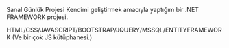 Sanal Günlük Projesi
Kendimi geliştirmek amacıyla yaptığım bir .NET FRAMEWORK projesi.

HTML/CSS/JAVASCRIPT/BOOTSTRAP/JQUERY/MSSQL/ENTITYFRAMEWORK (Ve bir çok JS kütüphanesi.)
